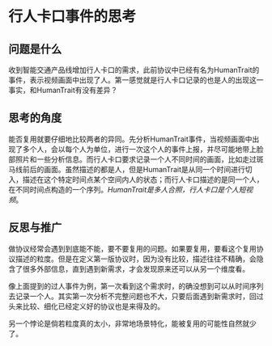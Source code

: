# 行人卡口事件的思考

## 问题是什么

收到智能交通产品线增加行人卡口的需求，此前协议中已经有名为HumanTrait的事件，表示视频画面中出现了人。第一感觉就是行人卡口记录的也是人的出现这一事实，和HumanTrait有没有差异？

## 思考的角度

能否复用就要仔细地比较两者的异同。先分析HumanTrait事件，当视频画面中出现了多个人，会以每个人为单位，进行一次这个人的事件上报，并尽可能地带上脸部照片和一些分析信息。而行人卡口要求记录一个人不同时间的画面，比如走过斑马线前后的画面。虽然描述的都是人，但是HumanTrait是从同一个时间进行切入，描述在这个特定时间点某个空间内人的状态；而行人卡口描述的是同一个人，在不同时间点构造的一个序列。*HumanTrait是多人合照，行人卡口是个人短视频*。

## 反思与推广

做协议经常会遇到到底能不能，要不要复用的问题。如果要复用，要看这个复用协议描述的粒度。但是在定义第一版协议时，因为没有比较，描述往往不精确，会隐含了很多外部信息，直到遇到新需求，才会发现原来还可以从另一个维度看。

像上面提到的过人事件为例，第一次看到这个需求时，的确没想到可以从时间序列去记录一个人。其实第一次分析不完整问题也不大，只要后面遇到新需求时，回过头来比较、细化已经定义好的协议也是来得及的。

另一个悖论是倘若粒度真的太小，非常地场景特化，能被复用的可能性自然就少了。
